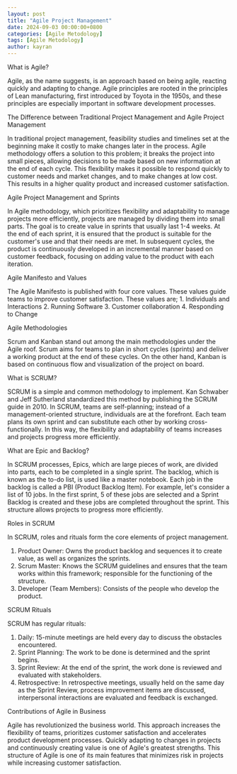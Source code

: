 ```yaml
---
layout: post
title: "Agile Project Management"
date: 2024-09-03 00:00:00+0800
categories: [Agile Metodology]
tags: [Agile Metodology]
author: kayran
---
```


<!-- # Agile Metodology -->
<div class="text-align: justify">
What is Agile?

<p class="text-align:justify">Agile, as the name suggests, is an approach based on being agile, reacting quickly and adapting to change. Agile principles are rooted in the principles of Lean manufacturing, first introduced by Toyota in the 1950s, and these principles are especially important in software development processes.</p>

The Difference between Traditional Project Management and Agile Project Management

<p>In traditional project management, feasibility studies and timelines set at the beginning make it costly to make changes later in the process. Agile methodology offers a solution to this problem; it breaks the project into small pieces, allowing decisions to be made based on new information at the end of each cycle. This flexibility makes it possible to respond quickly to customer needs and market changes, and to make changes at low cost. This results in a higher quality product and increased customer satisfaction.</p>

Agile Project Management and Sprints

<p>In Agile methodology, which prioritizes flexibility and adaptability to manage projects more efficiently, projects are managed by dividing them into small parts. The goal is to create value in sprints that usually last 1-4 weeks. At the end of each sprint, it is ensured that the product is suitable for the customer's use and that their needs are met. In subsequent cycles, the product is continuously developed in an incremental manner based on customer feedback, focusing on adding value to the product with each iteration.</p>

Agile Manifesto and Values

<p>The Agile Manifesto is published with four core values. These values guide teams to improve customer satisfaction. These values are; 
1. Individuals and Interactions
2. Running Software
3. Customer collaboration
4. Responding to Change </p>

Agile Methodologies

<p>Scrum and Kanban stand out among the main methodologies under the Agile roof. Scrum aims for teams to plan in short cycles (sprints) and deliver a working product at the end of these cycles. On the other hand, Kanban is based on continuous flow and visualization of the project on board.</p>

What is SCRUM?

<p>SCRUM is a simple and common methodology to implement. Kan Schwaber and Jeff Sutherland standardized this method by publishing the SCRUM guide in 2010. In SCRUM, teams are self-planning; instead of a management-oriented structure, individuals are at the forefront. Each team plans its own sprint and can substitute each other by working cross-functionally. In this way, the flexibility and adaptability of teams increases and projects progress more efficiently.</p>

What are Epic and Backlog?

<p>In SCRUM processes, Epics, which are large pieces of work, are divided into parts, each to be completed in a single sprint. The backlog, which is known as the to-do list, is used like a master notebook. Each job in the backlog is called a PBI (Product Backlog Item). For example, let's consider a list of 10 jobs. In the first sprint, 5 of these jobs are selected and a Sprint Backlog is created and these jobs are completed throughout the sprint. This structure allows projects to progress more efficiently.</p>

Roles in SCRUM

<p>In SCRUM, roles and rituals form the core elements of project management.

1. Product Owner: Owns the product backlog and sequences it to create value, as well as organizes the sprints.
2. Scrum Master: Knows the SCRUM guidelines and ensures that the team works within this framework; responsible for the functioning of the structure.
3. Developer (Team Members): Consists of the people who develop the product.</p>

SCRUM Rituals

<p>SCRUM has regular rituals:

1. Daily: 15-minute meetings are held every day to discuss the obstacles encountered.
2. Sprint Planning: The work to be done is determined and the sprint begins.
3. Sprint Review: At the end of the sprint, the work done is reviewed and evaluated with stakeholders.
4. Retrospective: In retrospective meetings, usually held on the same day as the Sprint Review, process improvement items are discussed, interpersonal interactions are evaluated and feedback is exchanged.</p>

Contributions of Agile in Business

<p>Agile has revolutionized the business world. This approach increases the flexibility of teams, prioritizes customer satisfaction and accelerates product development processes. Quickly adapting to changes in projects and continuously creating value is one of Agile's greatest strengths. This structure of Agile is one of its main features that minimizes risk in projects while increasing customer satisfaction.</p>
</div>